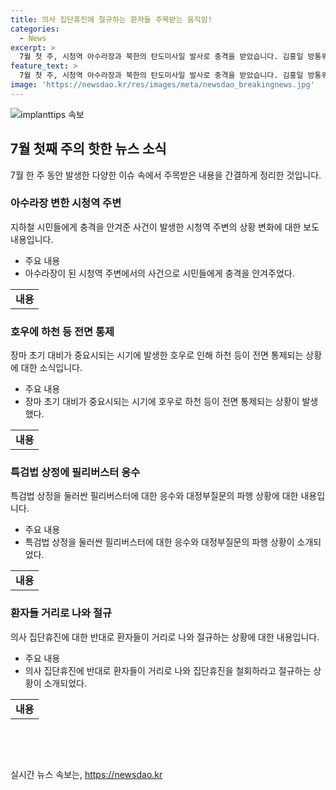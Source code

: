 ```yaml
---
title: 의사 집단휴진에 절규하는 환자들 주목받는 움직임!
categories:
  - News
excerpt: >
  7월 첫 주, 시청역 아수라장과 북한의 탄도미사일 발사로 충격을 받았습니다. 김홍일 방통위원장의 사퇴와 특검법 상정 등 국내 정치적인 이슈도 끊이지 않았습니다. 또한, 의사 집단휴진과 바이든의 사퇴론 역시 이슈였습니다. 이에 주목하며, 다음 주도 기대해봅시다.
feature_text: >
  7월 첫 주, 시청역 아수라장과 북한의 탄도미사일 발사로 충격을 받았습니다. 김홍일 방통위원장의 사퇴와 특검법 상정 등 국내 정치적인 이슈도 끊이지 않았습니다. 또한, 의사 집단휴진과 바이든의 사퇴론 역시 이슈였습니다. 이에 주목하며, 다음 주도 기대해봅시다.
image: 'https://newsdao.kr/res/images/meta/newsdao_breakingnews.jpg'
---
```


<p><img src="https://newsdao.kr/res/images/meta/newsdao_breakingnews.jpg" alt="implanttips 속보" /></p>

<h2 data-ke-size="size26">7월 첫째 주의 핫한 뉴스 소식</h2>

<p data-ke-size="size16">7월 한 주 동안 발생한 다양한 이슈 속에서 주목받은 내용을 간결하게 정리한 것입니다.</p>

<h3>아수라장 변한 시청역 주변</h3>

<p data-ke-size="size16">지하철 시민들에게 충격을 안겨준 사건이 발생한 시청역 주변의 상황 변화에 대한 보도 내용입니다.</p>

<ul>
    <li>주요 내용</li>
    <li>아수라장이 된 시청역 주변에서의 사건으로 시민들에게 충격을 안겨주었다.</li>
</ul>

<table>
    <tr>
        <td style="text-align: center; height: 17px;"><b>내용</b></td>
    </tr>
</table>

<h3>호우에 하천 등 전면 통제</h3>

<p data-ke-size="size16">장마 초기 대비가 중요시되는 시기에 발생한 호우로 인해 하천 등이 전면 통제되는 상황에 대한 소식입니다.</p>

<ul>
    <li>주요 내용</li>
    <li>장마 초기 대비가 중요시되는 시기에 호우로 하천 등이 전면 통제되는 상황이 발생했다.</li>
</ul>

<table>
    <tr>
        <td style="text-align: center; height: 17px;"><b>내용</b></td>
    </tr>
</table>

<h3>특검법 상정에 필리버스터 응수</h3>

<p data-ke-size="size16">특검법 상정을 둘러싼 필리버스터에 대한 응수와 대정부질문의 파행 상황에 대한 내용입니다.</p>

<ul>
    <li>주요 내용</li>
    <li>특검법 상정을 둘러싼 필리버스터에 대한 응수와 대정부질문의 파행 상황이 소개되었다.</li>
</ul>

<table>
    <tr>
        <td style="text-align: center; height: 17px;"><b>내용</b></td>
    </tr>
</table>

<h3>환자들 거리로 나와 절규</h3>

<p data-ke-size="size16">의사 집단휴진에 대한 반대로 환자들이 거리로 나와 절규하는 상황에 대한 내용입니다.</p>

<ul>
    <li>주요 내용</li>
    <li>의사 집단휴진에 반대로 환자들이 거리로 나와 집단휴진을 철회하라고 절규하는 상황이 소개되었다.</li>
</ul>

<table>
    <tr>
        <td style="text-align: center; height: 17px;"><b>내용</b></td>
    </tr>
</table>

<p data-ke-size="size16">&nbsp;</p>

<p data-ke-size="size16">&nbsp;</p>
실시간 뉴스 속보는, <a href="https://newsdao.kr" rel="dofollow">https://newsdao.kr</a>


